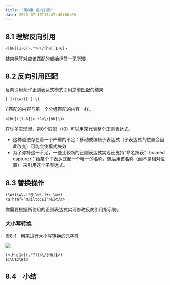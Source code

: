 ```yaml
---
title: "第8章 反向引用"
date: 2023-07-15T15:47:40+08:00
---
```


## 8.1 理解反向引用

```regexp
<[hH][1-6]>.*?<\/[hH][1-6]>
```

结束标签对应该匹配的起始标签一无所知

## 8.2 反向引用匹配

反向引用允许正则表达式模式引用之前匹配的结果

```regexp
[ ]+(\w+)[ ]+\1
```

\1匹配的内容与第一个分组匹配的内容一样。

```regexp
<[hH]([1-6])>.*?<\/[hH]\1>
```

在许多实现里，第0个匹配（\0）可以用来代表整个正则表达式。

- 这种语法存在着一个严重的不足：移动或编辑子表达式（子表达式的位置会因此改变）可能会使模式失效
- 为了弥补这一不足，一些比较新的正则表达式实现还支持“命名捕获”（named capture）：给某个子表达式起一个唯一的名称，随后用该名称（而不是相对位置）
  来引用这个子表达式。

## 8.3 替换操作

```regexp
(\w+[\w\.]*@[\w\.]+\.\w+)
<a href="mailto:$1">$1</a>
```

你需要根据所使用的正则表达式实现修改反向引用指示符。

### 大小写转换

表8-1　用来进行大小写转换的元字符

![](https://res.weread.qq.com/wrepub/epub_43208833_78)

```regexp
(<[Hh]1>)(.*?)(<\/[Hh]1>)
$1\U$2\E$3
```

## 8.4　小结
